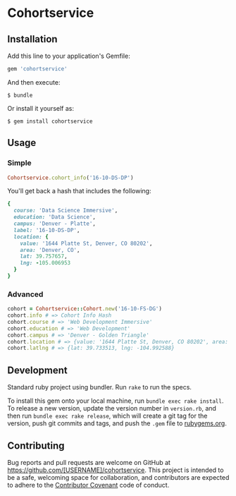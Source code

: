 Cohortservice
=============

## Installation

Add this line to your application's Gemfile:

```ruby
gem 'cohortservice'
```

And then execute:

    $ bundle

Or install it yourself as:

    $ gem install cohortservice

## Usage

### Simple

```ruby
Cohortservice.cohort_info('16-10-DS-DP')
```

You'll get back a hash that includes the following:

```ruby
{
  course: 'Data Science Immersive',
  education: 'Data Science',
  campus: 'Denver - Platte',
  label: '16-10-DS-DP',
  location: {
    value: '1644 Platte St, Denver, CO 80202',
    area: 'Denver, CO',
    lat: 39.757657,
    lng: -105.006953
  }
}
```

### Advanced

```ruby
cohort = Cohortservice::Cohort.new('16-10-FS-DG')
cohort.info # => Cohort Info Hash
cohort.course # => 'Web Development Immersive'
cohort.education # => 'Web Development'
cohort.campus # => 'Denver - Golden Triangle'
cohort.location # => {value: '1644 Platte St, Denver, CO 80202', area: 'Denver, CO', lat: 39.733513, lng: -104.992588}
cohort.latlng # => {lat: 39.733513, lng: -104.992588}
```


## Development

Standard ruby project using bundler. Run `rake` to run the specs.

To install this gem onto your local machine, run `bundle exec rake install`. To release a new version, update the version number in `version.rb`, and then run `bundle exec rake release`, which will create a git tag for the version, push git commits and tags, and push the `.gem` file to [rubygems.org](https://rubygems.org).

## Contributing

Bug reports and pull requests are welcome on GitHub at https://github.com/[USERNAME]/cohortservice. This project is intended to be a safe, welcoming space for collaboration, and contributors are expected to adhere to the [Contributor Covenant](http://contributor-covenant.org) code of conduct.


